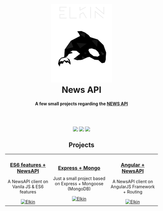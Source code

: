 <h1 align="center">
  <br>
  <a href="https://github.com/elkinny">
    <img src="https://raw.githubusercontent.com/elkinny/Curriculum-Vitae/master/ekins_logo.png" alt="Elkin" width="200">
  </a>
  <br>
    News API
  <br>
</h1>

<h4 align="center"> A few small projects regarding the <a href="https://newsapi.org/">NEWS API</a></h4>

<br>
<br>
<p align="center">
    <img src="https://forthebadge.com/images/badges/built-with-love.svg">
    <img src="https://forthebadge.com/images/badges/fuck-it-ship-it.svg">
    <img src="https://forthebadge.com/images/badges/gluten-free.svg">
</p>

<h2 align="center">Projects</h2>
<table>
  <tr>
    <td align="center">
      <h3><a href="https://github.com/elkinny/NewsAPI/tree/master/news-app">ES6 features + NewsAPI</a></h3> <p>A NewsAPI client on Vanila JS & ES6 features</p>
      <a href="https://elkinny.github.io/NewsAPI/news-app/index.html">
        <img align="center" src="https://raw.githubusercontent.com/elkinny/NewsAPI/master/preview-btn.png" alt="Elkin" width="200">
    </a>
    </td>
    <td align="center">
      <h3><a href="https://github.com/elkinny/NewsAPI/tree/master/news-api">Express + Mongo</a></h3> <p>Just a small project based on Express + Mongoose (MongoDB)</p>
  <a href="https://elkinny.github.io/404/">
      <img align="center" src="https://raw.githubusercontent.com/elkinny/NewsAPI/master/preview-btn.png" alt="Elkin" width="200">
    </a>
    </td>
    <td align="center">
      <h3><a href="https://github.com/elkinny/NewsAPI/tree/master/news-ng">Angular + NewsAPI</a></h3> <p>A NewsAPI client on AngularJS Framework + Routing</p>
    <a href="https://elkinny.github.io/NewsAPI/news-ng/index.html">
      <img align="center" src="https://raw.githubusercontent.com/elkinny/NewsAPI/master/preview-btn.png" alt="Elkin" width="200">
    </a>
    </td>
  </tr>
</table>
